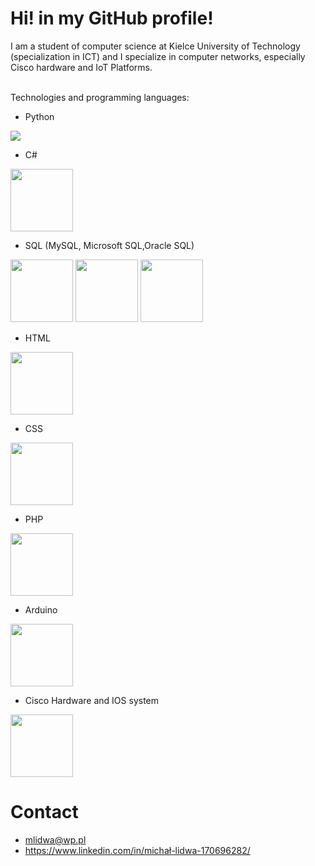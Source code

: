 # Hi! in my GitHub profile! 
I am a student of computer science at Kielce University of Technology (specialization in ICT) and I specialize in computer networks, especially Cisco hardware and IoT Platforms.

</br>Technologies and programming languages:</br>
- Python

 <img src="https://www.python.org/static/img/python-logo.png">

- C#

 <img src="https://upload.wikimedia.org/wikipedia/commons/4/4f/Csharp_Logo.png" height=100px>

- SQL (MySQL, Microsoft SQL,Oracle SQL)

 <img src="https://logos-world.net/wp-content/uploads/2020/09/Oracle-Logo.png" height=100px >

 <img src="https://www.freepnglogos.com/uploads/logo-mysql-png/logo-mysql-mysql-logo-png-transparent-svg-vector-bie-supply-2.png" height=100px >

  <img src="https://upload.wikimedia.org/wikipedia/de/thumb/8/8c/Microsoft_SQL_Server_Logo.svg/1200px-Microsoft_SQL_Server_Logo.svg.png" height=100px >

- HTML

 <img src="https://icons.iconarchive.com/icons/cornmanthe3rd/plex/256/Other-html-5-icon.png" height=100px >

- CSS

 <img src="https://cdn.freebiesupply.com/logos/large/2x/css3-logo-png-transparent.png" height=100px >

- PHP

 <img src="https://www.php.net/images/logos/new-php-logo.png" height=100px >

- Arduino

 <img src="https://upload.wikimedia.org/wikipedia/commons/thumb/8/87/Arduino_Logo.svg/720px-Arduino_Logo.svg.png" height=100px>

- Cisco Hardware and IOS system

 <img src="https://upload.wikimedia.org/wikipedia/commons/thumb/6/64/Cisco_logo.svg/250px-Cisco_logo.svg.png" height=100px >


# Contact 


- mlidwa@wp.pl 
- https://www.linkedin.com/in/michał-lidwa-170696282/
